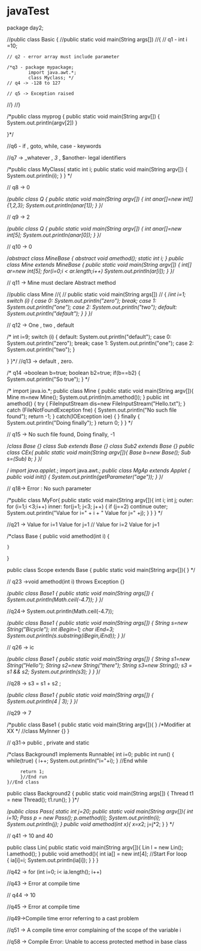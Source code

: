 # javaTest
package day2;

//public class Basic {
//public static void main(String args[])
//{
	// q1 - int  i =10;
	
	// q2 - error array must include parameter 
	
	/*q3 - package mypackage;
	        import java.awt.*;
	        class Myclass; */
	// q4 -> -128 to 127
	
	// q5 -> Exception raised
//}
//}
	
/*public class myprog
{ 
public static void main(String argv[])
	{ 
		System.out.println(argv[2])
	}

}*/

//q6 - if , goto, while, case - keywords

//q7 -> _whatever , _3_ , $another- legal identifiers

/*public class MyClass{ 
    static int i; 
    public static void main(String argv[])
           { 
            System.out.println(i); 
            } 
} */ 

// q8 -> 0

/*public class Q { 
    public static void main(String argv[])
    { 
            int anar[]=new int[]{1,2,3};
            System.out.println(anar[1]); 
            } 
}*/

// q9 -> 2

/*public class Q { 
    public static void main(String argv[])
    { 
            int anar[]=new int[5];
            System.out.println(anar[0]); 
        } 
}*/

// q10 -> 0

/*abstract class MineBase { 
    abstract void amethod(); 
    static int i; 
}
public class Mine extends MineBase      { 
    public static void main(String argv[])
    { 
        int[] ar=new int[5]; 
        for(i=0;i < ar.length;i++) 
        System.out.println(ar[i]); 
       } 
}*/

// q11 -> Mine must declare Abstract method

//public class Mine
//{
//    public static void main(String args[])
  //  {
/*int i=1; 
switch (i) 
{ 
 case 0: 
        System.out.println("zero"); 
        break; 
case 1: 
        System.out.println("one"); 
case 2: 
        System.out.println("two"); 
default: 
        System.out.println("default"); 
}
    }
}*/

// q12 -> One , two , default

/*    	int i=9; 
    	switch (i) { 
    	        default: 
    	        System.out.println("default"); 
    	                case 0: 
    	        System.out.println("zero"); 
    	                break; 
    	        case 1: 
    	                System.out.println("one"); 
    	        case 2: 
    	        System.out.println("two"); 
    	}

}
}*/
 //q13 -> default , zero.
  
 
 /* q14 ->boolean b=true; 
    	boolean b2=true; 
    	if(b==b2) { 
    	        System.out.println("So true"); 
    	        } */


 /*  import java.io.*; 
   public class Mine
   { 
    	public static void main(String argv[]){
        Mine m=new Mine(); 
    	System.out.println(m.amethod()); 
    	}
    	public int amethod() { 
    	        try {
    	                FileInputStream dis=new FileInputStream("Hello.txt"); 
    	                }
    	        catch (FileNotFoundException fne) 
    	        { 
    	                        System.out.println("No such file found"); 
    	                        return -1; 
    	           }
    	        catch(IOException ioe)
    	        { 
    	          } 
    	        finally
    	        { 
    	        System.out.println("Doing finally"); 
    	        } 
    	        return 0; 
    	        } 
    	} */
    
// q15 -> No such file found, Doing finally, -1

/*class Base {} 
class Sub extends Base {} 
class Sub2 extends Base {}
public class CEx{
        public static void main(String argv[]){
                Base b=new Base();
                Sub s=(Sub) b;
                }
}*/

/*<applet name=MgAp code=MgAp.class height=400 width=400 parameter HowOld=30 > 
</applet> 
import java.applet.*; 
import java.awt.*; 
public class MgAp extends Applet
{
        public void init()
        { 
                System.out.println(getParameter("age")); 
           } 
}*/

// q18-> Error : No such parameter


/*public class MyFor{
public static void main(String argv[]){ 
    int i; 
    int j; 
    outer: 
    for (i=1;i <3;i++) 
        inner: 
         for(j=1; j<3; j++) { 
                    if (j==2) 
                    continue outer; 
                    System.out.println("Value for i=" + i + " Value for j=" +j); 
                    } 
        } 
} */

//q21 -> Value for i=1 Value for j=1
//         Value for i=2 Value for j=1



/*class Base
{ 
    public void amethod(int i) 
    { 
    	
    }
} 

 public class Scope extends Base
 {
      public static void main(String argv[]){
      } */

// q23 ->void amethod(int i) throws Exception {} 

/*public class Base1
{
	public static void main(String args[])
	{
		System.out.println(Math.ceil(-4.7)); 
	}
}*/


//q24-> System.out.println(Math.ceil(-4.7)); 

/*public class Base1
{
	public static void main(String args[])
	{
     String s=new String("Bicycle"); 
    int iBegin=1; 
    char iEnd=3; 
     System.out.println(s.substring(iBegin,iEnd));
}
}*/

// q26 -> ic

/*public class Base1
{
	public static void main(String args[])
	{
		String s1=new String("Hello");
	    String s2=new String("there"); 
	    String s3=new String();
	    s3 = s1 && s2;
	    System.out.println(s3);
	}
}
	}*/

//q28 -> s3 = s1 + s2 ;

/*public class Base1
{
	public static void main(String args[])
	{
       System.out.println(4 | 3); 
	}
}*/

//q29 -> 7



/*public class Base1 {
public static void main(String argv[]){ } 
/*Modifier at XX */ 
//class MyInner {} } 

// q31-> public , private and static

/*class Background1 implements Runnable{ 
	  int i=0; 
	  public int run()
	  { 
	         while(true)
	         { 
	                i++; 
	                System.out.println("i="+i); 
	            } //End while

	     return 1;
	     }//End run 
	}//End class
public class Background2 
{
	public static void main(String args[])
	{
		Thread t1 = new Thread();
		t1.run();
	}
}*/


/*public class Pass{
static int j=20;
public static void main(String argv[]){
        int i=10;
        Pass p = new Pass();
        p.amethod(i);
        System.out.println(i);
        System.out.println(j);
        }
        public void amethod(int x){
        x=x*2;
        j=j*2;
        }
} */

// q41 -> 10 and 40 


public class Lin{
public static void main(String argv[]){
        Lin l = new Lin();
        l.amethod(); 
        }
        public void amethod(){
        int ia[] = new int[4];
                        //Start For loop        
         {
           ia[i]=i;
           System.out.println(ia[i]);
           }
        }
}

//q42 ->  for (int i=0; i< ia.length(); i++) 

//q43 -> Error at compile time

// q44 -> 10

//q45 ->  Error at compile time 

//q49->Compile time error referring to a cast problem 

//q51 -> A compile time error complaining of the scope of the variable i 

//q58 -> Compile Error: Unable to access protected method in base class 
